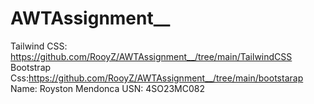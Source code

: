 # AWTAssignment__
Tailwind CSS: https://github.com/RooyZ/AWTAssignment__/tree/main/TailwindCSS
Bootstrap Css:https://github.com/RooyZ/AWTAssignment__/tree/main/bootstarap
Name: Royston Mendonca
USN: 4SO23MC082
